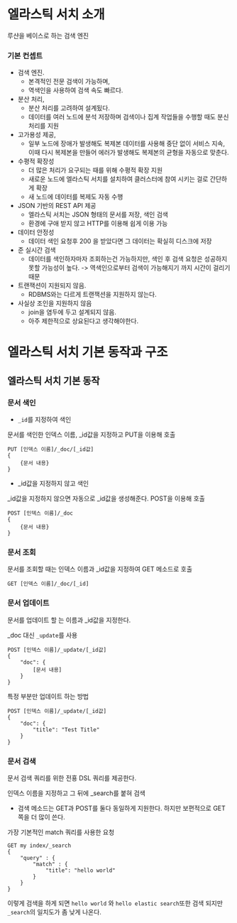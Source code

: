 # 엘라스틱 서치 소개

루샨을 베이스로 하는 검색 엔진

### 기본 컨셉트

- 검색 엔진. 
  - 본격적인 전문 검색이 가능하며, 
  - 역색인을 사용하여 검색 속도 빠르다.
- 분산 처리, 
  - 분산 처리를 고려하여 설계됬다. 
  - 데이터를 여러 노드에 분석 저장하며 검색이나 집계 작업들을 수행할 때도 분신 처리를 지원
- 고가용성 제공,
  - 일부 노드에 장애가 발생해도 복제본 데이터를 사용해 중단 없이 서비스 지속, 이때 다시 복제본을 만들어 에러가 발생해도 복제본의 균형을 자동으로 맞춘다.
- 수평적 확장성
  - 더 많은 처리가 요구되는 때를 위해 수평적 확장 지원
  - 새로운 노드에 엘라스틱 서치를 설치하여 클러스터에 참여 시키는 걸로 간단하게 확장
  - 새 노드에 데이터를 복제도 자동 수행
- JSON 기반의 REST API 제공
  - 엘라스틱 서치는 JSON 형태의 문서를 저장, 색인 검색
  - 환경에 구애 받지 않고 HTTP를 이용해 쉽게 이용 가능
- 데이터 안정성
  - 데이터 색인 요청후 200 을 받았다면 그 데이터는 확실히 디스크에 저장
- 준 실시간 검색
  - 데이터를 색인하자마자 조회하는건 가능하지만, 색인 후 검색 요청은 성공하지 못할 가능성이 높다. -> 역색인으로부터 검색이 가능해지기 까지 시간이 걸리기 때문
- 트랜잭션이 지원되지 않음.
  - RDBMS와는 다르게 트랜잭션을 지원하지 않는다.
- 사실상 조인을 지원하지 않음
  - join을 염두에 두고 설계되지 않음.
  - 아주 제한적으로 상요된다고 생각해야한다.



# 엘라스틱 서치 기본 동작과 구조

## 엘라스틱 서치 기본 동작

### 문서 색인

- `_id`를 지정하여 색인

문서를 색인한 인덱스 이름, _id값을 지정하고 PUT을 이용해 호출

```
PUT [인덱스 이름]/_doc/[_id값]
{
	{문서 내용}
}
```

- _id값을 지정하지 않고 색인

_id값을 지정하지 않으면 자동으로 _id값을 생성해준다. POST을 이용해 호출

```
POST [인덱스 이름]/_doc
{
	{문서 내용}
}
```

### 문서 조회

문서를 조회할 때는 인덱스 이름과 _id값을 지정하여 GET 메소드로 호출

```
GET [인덱스 이름]/_doc/[_id]
```



### 문서 업데이트

문서를 업데이트 할 는 이름과 _id값을 지정한다.

_doc 대신 `_update`를 사용

```
POST [인덱스 이름]/_update/[_id값]
{
	"doc": {
		[문서 내용]
	}
}
```



특정 부분만 업데이트 하는 방법

```
POST [인덱스 이름]/_update/[_id값]
{
	"doc": {
		"title": "Test Title"
	}
}
```



### 문서 검색

문서 검색 쿼리를 위한 전횽 DSL 쿼리를 제공한다.

인덱스 이름을 지정하고 그 뒤에 _search를 붙혀 검색

- 검색 메소드는 GET과 POST를 둘다 동일하게 지원한다. 하지만 보편적으로 GET쪽을 더 많이 쓴다.



가장 기본적인 match 쿼리를 사용한 요청

```
GET my index/_search
{
	"query" : {
		"match" : {
			"title": "hello world"
		}
	}
}
```

이렇게 검색을 하게 되면 `hello world` 와 `hello elastic search`또한 검색 되지만 `_search`의 일치도가 좀 낮게 나온다.